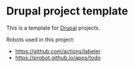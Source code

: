 # Drupal project template

This is a template for [Drupal](https://www.drupal.org/) projects.

Robots used in this project:
- <https://github.com/actions/labeler>
- <https://probot.github.io/apps/todo>
